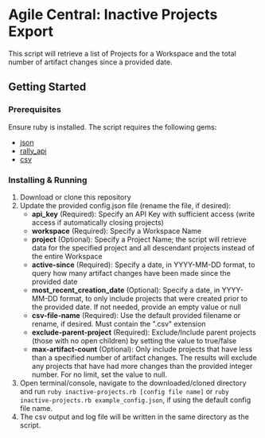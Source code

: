 # Agile Central: Inactive Projects Export

This script will retrieve a list of Projects for a Workspace and the total number of artifact changes since a provided date.

## Getting Started

### Prerequisites

Ensure ruby is installed. The script requires the following gems:

* [json](https://rubygems.org/gems/json)
* [rally_api](https://rubygems.org/gems/rally_api)
* [csv](https://rubygems.org/gems/csv)

### Installing & Running

1. Download or clone this repository
2. Update the provided config.json file (rename the file, if desired):
   - **api_key** (Required): Specify an API Key with sufficient access (write access if automatically closing projects)
   - **workspace** (Required): Specify a Workspace Name
   - **project** (Optional): Specify a Project Name; the script will retrieve data for the specified project and all descendant projects instead of the entire Workspace
   - **active-since** (Required): Specify a date, in YYYY-MM-DD format, to query how many artifact changes have been made since the provided date
   - **most_recent_creation_date** (Optional): Specify a date, in YYYY-MM-DD format, to only include projects that were created prior to the provided date. If not needed, provide an empty value or null
   - **csv-file-name** (Required): Use the default provided filename or rename, if desired. Must contain the ".csv" extension
   - **exclude-parent-project** (Required): Exclude/Include parent projects (those with no open children) by setting the value to true/false
   - **max-artifact-count** (Optional): Only include projects that have less than a specified number of artifact changes. The results will exclude any projects that have had more changes than the provided integer number. For no limit, set the value to null.
3. Open terminal/console, navigate to the downloaded/cloned directory and run `ruby inactive-projects.rb [config file name]` or `ruby inactive-projects.rb example_config.json`, if using the default config file name. 
4. The csv output and log file will be written in the same directory as the script.
